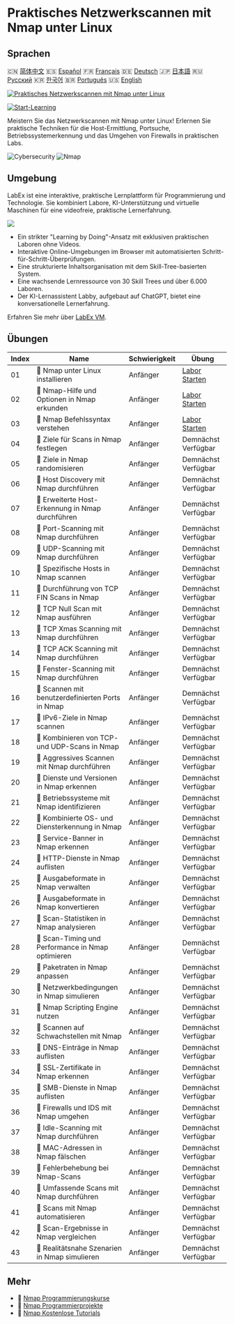 # Praktisches Netzwerkscannen mit Nmap unter Linux

## Sprachen

🇨🇳 [简体中文](README_zh.md) 🇪🇸 [Español](README_es.md) 🇫🇷 [Français](README_fr.md) 🇩🇪 [Deutsch](README_de.md) 🇯🇵 [日本語](README_ja.md) 🇷🇺 [Русский](README_ru.md) 🇰🇷 [한국어](README_ko.md) 🇧🇷 [Português](README_pt.md) 🇺🇸 [English](README.md) 

[![Praktisches Netzwerkscannen mit Nmap unter Linux](https://cover-creator.labex.io/hands-on-network-scanning-with-nmap-on-linux.png?lang=de)](https://labex.io/de/courses/hands-on-network-scanning-with-nmap-on-linux)

[![Start-Learning](https://img.shields.io/badge/Start-Learning-whitesmoke?style=for-the-badge)](https://labex.io/de/courses/hands-on-network-scanning-with-nmap-on-linux)

Meistern Sie das Netzwerkscannen mit Nmap unter Linux! Erlernen Sie praktische Techniken für die Host-Ermittlung, Portsuche, Betriebssystemerkennung und das Umgehen von Firewalls in praktischen Labs.

![Cybersecurity](https://img.shields.io/badge/Cybersecurity-whitesmoke?style=for-the-badge&logo=cybersecurity)
![Nmap](https://img.shields.io/badge/Nmap-whitesmoke?style=for-the-badge&logo=nmap)


## Umgebung

LabEx ist eine interaktive, praktische Lernplattform für Programmierung und Technologie. Sie kombiniert Labore, KI-Unterstützung und virtuelle Maschinen für eine videofreie, praktische Lernerfahrung.

![](https://tutorial-screenshot.getvm.io/images/vm-1725247253.png)

- Ein strikter "Learning by Doing"-Ansatz mit exklusiven praktischen Laboren ohne Videos.
- Interaktive Online-Umgebungen im Browser mit automatisierten Schritt-für-Schritt-Überprüfungen.
- Eine strukturierte Inhaltsorganisation mit dem Skill-Tree-basierten System.
- Eine wachsende Lernressource von 30 Skill Trees und über 6.000 Laboren.
- Der KI-Lernassistent Labby, aufgebaut auf ChatGPT, bietet eine konversationelle Lernerfahrung.

Erfahren Sie mehr über [LabEx VM](https://support.labex.io/using-labex/virtual-machine).

## Übungen

|   Index | Name                                              | Schwierigkeit   | Übung                                                                                                                       |
|---------|---------------------------------------------------|-----------------|-----------------------------------------------------------------------------------------------------------------------------|
|      01 | 📖 Nmap unter Linux installieren                  | Anfänger        | <a target='_blank' href='https://labex.io/de/tutorials/nmap-install-nmap-on-linux-530181'>Labor Starten</a>                 |
|      02 | 📖 Nmap-Hilfe und Optionen in Nmap erkunden       | Anfänger        | <a target='_blank' href='https://labex.io/de/tutorials/nmap-explore-nmap-help-and-options-in-nmap-547101'>Labor Starten</a> |
|      03 | 📖 Nmap Befehlssyntax verstehen                   | Anfänger        | <a target='_blank' href='https://labex.io/de/tutorials/nmap-understand-nmap-command-syntax-530159'>Labor Starten</a>        |
|      04 | 📖 Ziele für Scans in Nmap festlegen              | Anfänger        | Demnächst Verfügbar                                                                                                         |
|      05 | 📖 Ziele in Nmap randomisieren                    | Anfänger        | Demnächst Verfügbar                                                                                                         |
|      06 | 📖 Host Discovery mit Nmap durchführen            | Anfänger        | Demnächst Verfügbar                                                                                                         |
|      07 | 📖 Erweiterte Host-Erkennung in Nmap durchführen  | Anfänger        | Demnächst Verfügbar                                                                                                         |
|      08 | 📖 Port-Scanning mit Nmap durchführen             | Anfänger        | Demnächst Verfügbar                                                                                                         |
|      09 | 📖 UDP-Scanning mit Nmap durchführen              | Anfänger        | Demnächst Verfügbar                                                                                                         |
|      10 | 📖 Spezifische Hosts in Nmap scannen              | Anfänger        | Demnächst Verfügbar                                                                                                         |
|      11 | 📖 Durchführung von TCP FIN Scans in Nmap         | Anfänger        | Demnächst Verfügbar                                                                                                         |
|      12 | 📖 TCP Null Scan mit Nmap ausführen               | Anfänger        | Demnächst Verfügbar                                                                                                         |
|      13 | 📖 TCP Xmas Scanning mit Nmap durchführen         | Anfänger        | Demnächst Verfügbar                                                                                                         |
|      14 | 📖 TCP ACK Scanning mit Nmap durchführen          | Anfänger        | Demnächst Verfügbar                                                                                                         |
|      15 | 📖 Fenster-Scanning mit Nmap durchführen          | Anfänger        | Demnächst Verfügbar                                                                                                         |
|      16 | 📖 Scannen mit benutzerdefinierten Ports in Nmap  | Anfänger        | Demnächst Verfügbar                                                                                                         |
|      17 | 📖 IPv6-Ziele in Nmap scannen                     | Anfänger        | Demnächst Verfügbar                                                                                                         |
|      18 | 📖 Kombinieren von TCP- und UDP-Scans in Nmap     | Anfänger        | Demnächst Verfügbar                                                                                                         |
|      19 | 📖 Aggressives Scannen mit Nmap durchführen       | Anfänger        | Demnächst Verfügbar                                                                                                         |
|      20 | 📖 Dienste und Versionen in Nmap erkennen         | Anfänger        | Demnächst Verfügbar                                                                                                         |
|      21 | 📖 Betriebssysteme mit Nmap identifizieren        | Anfänger        | Demnächst Verfügbar                                                                                                         |
|      22 | 📖 Kombinierte OS- und Diensterkennung in Nmap    | Anfänger        | Demnächst Verfügbar                                                                                                         |
|      23 | 📖 Service-Banner in Nmap erkennen                | Anfänger        | Demnächst Verfügbar                                                                                                         |
|      24 | 📖 HTTP-Dienste in Nmap auflisten                 | Anfänger        | Demnächst Verfügbar                                                                                                         |
|      25 | 📖 Ausgabeformate in Nmap verwalten               | Anfänger        | Demnächst Verfügbar                                                                                                         |
|      26 | 📖 Ausgabeformate in Nmap konvertieren            | Anfänger        | Demnächst Verfügbar                                                                                                         |
|      27 | 📖 Scan-Statistiken in Nmap analysieren           | Anfänger        | Demnächst Verfügbar                                                                                                         |
|      28 | 📖 Scan-Timing und Performance in Nmap optimieren | Anfänger        | Demnächst Verfügbar                                                                                                         |
|      29 | 📖 Paketraten in Nmap anpassen                    | Anfänger        | Demnächst Verfügbar                                                                                                         |
|      30 | 📖 Netzwerkbedingungen in Nmap simulieren         | Anfänger        | Demnächst Verfügbar                                                                                                         |
|      31 | 📖 Nmap Scripting Engine nutzen                   | Anfänger        | Demnächst Verfügbar                                                                                                         |
|      32 | 📖 Scannen auf Schwachstellen mit Nmap            | Anfänger        | Demnächst Verfügbar                                                                                                         |
|      33 | 📖 DNS-Einträge in Nmap auflisten                 | Anfänger        | Demnächst Verfügbar                                                                                                         |
|      34 | 📖 SSL-Zertifikate in Nmap erkennen               | Anfänger        | Demnächst Verfügbar                                                                                                         |
|      35 | 📖 SMB-Dienste in Nmap auflisten                  | Anfänger        | Demnächst Verfügbar                                                                                                         |
|      36 | 📖 Firewalls und IDS mit Nmap umgehen             | Anfänger        | Demnächst Verfügbar                                                                                                         |
|      37 | 📖 Idle-Scanning mit Nmap durchführen             | Anfänger        | Demnächst Verfügbar                                                                                                         |
|      38 | 📖 MAC-Adressen in Nmap fälschen                  | Anfänger        | Demnächst Verfügbar                                                                                                         |
|      39 | 📖 Fehlerbehebung bei Nmap-Scans                  | Anfänger        | Demnächst Verfügbar                                                                                                         |
|      40 | 📖 Umfassende Scans mit Nmap durchführen          | Anfänger        | Demnächst Verfügbar                                                                                                         |
|      41 | 📖 Scans mit Nmap automatisieren                  | Anfänger        | Demnächst Verfügbar                                                                                                         |
|      42 | 📖 Scan-Ergebnisse in Nmap vergleichen            | Anfänger        | Demnächst Verfügbar                                                                                                         |
|      43 | 📖 Realitätsnahe Szenarien in Nmap simulieren     | Anfänger        | Demnächst Verfügbar                                                                                                         |

## Mehr

- 🔗 [Nmap Programmierungskurse](https://github.com/labex-labs/awesome-programming-courses)
- 🔗 [Nmap Programmierprojekte](https://github.com/labex-labs/awesome-programming-projects)
- 🔗 [Nmap Kostenlose Tutorials](https://github.com/labex-labs/nmap-free-tutorials)

